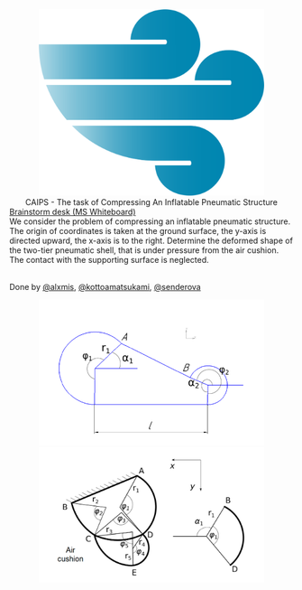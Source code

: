 <body>
    <div align="center">
        <img src="front/img/wing.png" width="400"><br>
        CAIPS - The task of Compressing An Inflatable Pneumatic Structure
    </div>
    <div>
        <a href="https://clck.ru/33sbmd">Brainstorm desk (MS Whiteboard)</a>
    </div>
    <div>
        We consider the problem of compressing an inflatable pneumatic structure. The origin of coordinates is taken at the ground surface, the y-axis
        is directed upward, the x-axis is to the right. Determine the deformed shape of the two-tier pneumatic shell,
        that is under pressure from the air cushion. The contact with the supporting surface is neglected.
    </div>
    <div>
        <p> <br>
            Done by 
            <a href="https://github.com/alxmis" target="_blank">@alxmis</a>, 
            <a href="https://github.com/kottoamatsukami" target="_blank">@kottoamatsukami</a>, 
            <a href="https://github.com/senderova" target="_blank">@senderova</a>
        </p>
    </div>
    <div align="center">
        <img src="front/img/image_1.png" width="400"><br>
        <img src="front/img/image_2.png" width="400">
    </div>
</body>
